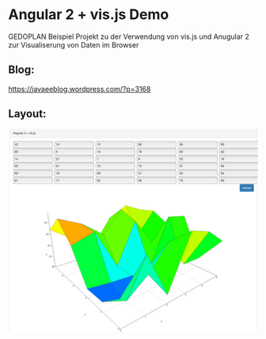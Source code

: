 # Angular 2 + vis.js Demo 

GEDOPLAN Beispiel Projekt zu der Verwendung von vis.js und Anugular 2 zur Visualiserung von Daten im Browser

## Blog:
https://javaeeblog.wordpress.com/?p=3168

## Layout:
![alt text](https://github.com/GEDOPLAN/ng2-vis-demo/blob/master/src/assets/vis.js.png?raw=true "Demo Screenshot")
